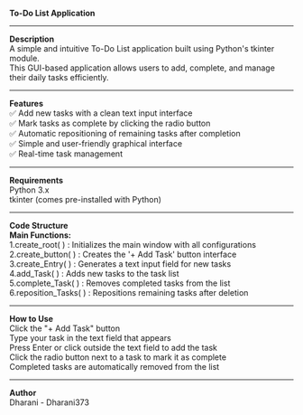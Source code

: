 **To-Do List Application** <hr>
**Description** <br>
A simple and intuitive To-Do List application built using Python's tkinter module.<br>
This GUI-based application allows users to add, complete, and manage their daily tasks efficiently.
<hr>

**Features** <br>
✅ Add new tasks with a clean text input interface <br>
✅ Mark tasks as complete by clicking the radio button <br>
✅ Automatic repositioning of remaining tasks after completion <br>
✅ Simple and user-friendly graphical interface <br>
✅ Real-time task management <br>
<hr>

**Requirements** <br>
Python 3.x
<br>
tkinter (comes pre-installed with Python)
<hr>

**Code Structure** <br>
**Main Functions:**<br>
1.create_root( ) : Initializes the main window with all configurations <br>
2.create_button( ) : Creates the '+ Add Task' button interface <br>
3.create_Entry( ) : Generates a text input field for new tasks <br>
4.add_Task( ) : Adds new tasks to the task list <br>
5.complete_Task( ) : Removes completed tasks from the list <br>
6.reposition_Tasks( ) : Repositions remaining tasks after deletion
<hr>

**How to Use** <br>
Click the "+ Add Task" button <br>
Type your task in the text field that appears <br>
Press Enter or click outside the text field to add the task <br>
Click the radio button next to a task to mark it as complete <br>
Completed tasks are automatically removed from the list 
<hr>

**Author** <br>
Dharani - Dharani373
